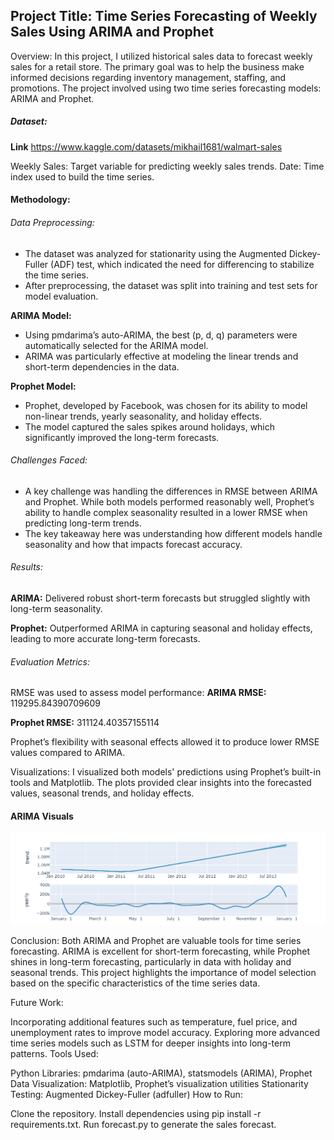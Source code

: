 ## Project Title: Time Series Forecasting of Weekly Sales Using ARIMA and Prophet

Overview: In this project, I utilized historical sales data to forecast weekly sales for a retail store. The primary goal was to help the business make informed decisions regarding inventory management, staffing, and promotions. The project involved using two time series forecasting models: ARIMA and Prophet.

 ##### **Dataset:**

 **Link** https://www.kaggle.com/datasets/mikhail1681/walmart-sales

Weekly Sales: Target variable for predicting weekly sales trends.
Date: Time index used to build the time series.

#### Methodology:


###### Data Preprocessing:

- The dataset was analyzed for stationarity using the Augmented Dickey-Fuller (ADF) test, which indicated the need for differencing to stabilize the time series.
- After preprocessing, the dataset was split into training and test sets for model evaluation.

**ARIMA Model:**

- Using pmdarima’s auto-ARIMA, the best (p, d, q) parameters were automatically selected for the ARIMA model.
- ARIMA was particularly effective at modeling the linear trends and short-term dependencies in the data.
  
**Prophet Model:**

- Prophet, developed by Facebook, was chosen for its ability to model non-linear trends, yearly seasonality, and holiday effects.
- The model captured the sales spikes around holidays, which significantly improved the long-term forecasts.
  
###### Challenges Faced: 

- A key challenge was handling the differences in RMSE between ARIMA and Prophet. While both models performed reasonably well, Prophet’s ability to handle complex seasonality resulted in a lower RMSE when 
  predicting long-term trends.
- The key takeaway here was understanding how different models handle seasonality and how that impacts forecast accuracy.

###### Results:

**ARIMA:** Delivered robust short-term forecasts but struggled slightly with long-term seasonality.

**Prophet:** Outperformed ARIMA in capturing seasonal and holiday effects, leading to more accurate long-term forecasts.

###### Evaluation Metrics:

RMSE was used to assess model performance:
**ARIMA RMSE:** 119295.84390709609

**Prophet RMSE:** 311124.40357155114

Prophet’s flexibility with seasonal effects allowed it to produce lower RMSE values compared to ARIMA.

Visualizations: I visualized both models' predictions using Prophet’s built-in tools and Matplotlib. The plots provided clear insights into the forecasted values, seasonal trends, and holiday effects.

#### **ARIMA Visuals**

![pic](https://github.com/richardmukechiwa/Sales-Forecasting-Time-Series/blob/main/Time%20series%20.png)

Conclusion: Both ARIMA and Prophet are valuable tools for time series forecasting. ARIMA is excellent for short-term forecasting, while Prophet shines in long-term forecasting, particularly in data with holiday and seasonal trends. This project highlights the importance of model selection based on the specific characteristics of the time series data.

Future Work:

Incorporating additional features such as temperature, fuel price, and unemployment rates to improve model accuracy.
Exploring more advanced time series models such as LSTM for deeper insights into long-term patterns.
Tools Used:

Python Libraries: pmdarima (auto-ARIMA), statsmodels (ARIMA), Prophet
Data Visualization: Matplotlib, Prophet’s visualization utilities
Stationarity Testing: Augmented Dickey-Fuller (adfuller)
How to Run:

Clone the repository.
Install dependencies using pip install -r requirements.txt.
Run forecast.py to generate the sales forecast.
